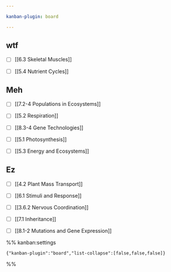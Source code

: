 ```yaml
---

kanban-plugin: board

---
```


## wtf

- [ ] [[6.3 Skeletal Muscles]]
- [ ] [[5.4 Nutrient Cycles]]


## Meh

- [ ] [[7.2-4 Populations in Ecosystems]]
- [ ] [[5.2 Respiration]]
- [ ] [[8.3-4 Gene Technologies]]
- [ ] [[5.1 Photosynthesis]]
- [ ] [[5.3 Energy and Ecosystems]]


## Ez

- [ ] [[4.2 Plant Mass Transport]]
- [ ] [[6.1 Stimuli and Response]]
- [ ] [[3.6.2 Nervous Coordination]]
- [ ] [[7.1 Inheritance]]
- [ ] [[8.1-2 Mutations and Gene Expression]]




%% kanban:settings
```
{"kanban-plugin":"board","list-collapse":[false,false,false]}
```
%%